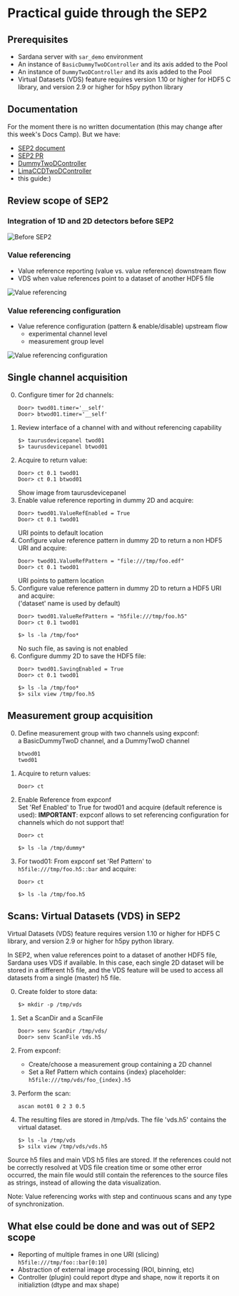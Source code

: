 # Practical guide through the SEP2

## Prerequisites

* Sardana server with `sar_demo` environment
* An instance of `BasicDummyTwoDController` and its axis added to the Pool
* An instance of `DummyTwoDController` and its axis added to the Pool
* Virtual Datasets (VDS) feature requires version 1.10 or higher for HDF5 C library,
  and version 2.9 or higher for h5py python library

## Documentation

For the moment there is no written documentation (this may change after this week's Docs Camp). But we have:

* [SEP2 document](https://github.com/reszelaz/sardana/blob/sep2/doc/source/sep/SEP2.md)
* [SEP2 PR](https://github.com/sardana-org/sardana/pull/775)
* [DummyTwoDController](https://github.com/reszelaz/sardana/blob/sep2/src/sardana/pool/poolcontrollers/DummyTwoDController.py)
* [LimaCCDTwoDController](https://github.com/ALBA-Synchrotron/sardana-limaccd)
* this guide:)

## Review scope of SEP2

### Integration of 1D and 2D detectors before SEP2

![Before SEP2](SEP2_before.png)

### Value referencing

* Value reference reporting (value vs. value reference) downstream flow
* VDS when value references point to a dataset of another HDF5 file

![Value referencing](SEP2_after_report.png)

### Value referencing configuration

* Value reference configuration (pattern & enable/disable) upstream flow
    * experimental channel level
    * measurement group level

![Value referencing configuration](SEP2_after_config.png)

## Single channel acquisition

0. Configure timer for 2d channels:
   ```
   Door> twod01.timer='__self'
   Door> btwod01.timer='__self'
   ```
1. Review interface of a channel with and without referencing capability
   ```
   $> taurusdevicepanel twod01 
   $> taurusdevicepanel btwod01
   ```
2. Acquire to return value:
   ```
   Door> ct 0.1 twod01
   Door> ct 0.1 btwod01
   ```
   Show image from taurusdevicepanel
3. Enable value reference reporting in dummy 2D and acquire:
   ```
   Door> twod01.ValueRefEnabled = True
   Door> ct 0.1 twod01
   ```
   URI points to default location
4. Configure value reference pattern in dummy 2D to return a non HDF5 URI and acquire:
   ```
   Door> twod01.ValueRefPattern = "file:///tmp/foo.edf"
   Door> ct 0.1 twod01
   ```
   URI points to pattern location
5. Configure value reference pattern in dummy 2D to return a HDF5 URI and acquire:  
  ('dataset' name is used by default)
   ```
   Door> twod01.ValueRefPattern = "h5file:///tmp/foo.h5"
   Door> ct 0.1 twod01
   ```
   ```
   $> ls -la /tmp/foo*
   ```
   No such file, as saving is not enabled
6. Configure dummy 2D to save the HDF5 file:  
   ```
   Door> twod01.SavingEnabled = True
   Door> ct 0.1 twod01
   ```
   ```
   $> ls -la /tmp/foo*
   $> silx view /tmp/foo.h5
   ```

## Measurement group acquisition

0. Define measurement group with two channels using expconf:  
   a BasicDummyTwoD channel, and a DummyTwoD channel 
   ```
   btwod01
   twod01
   ```
1. Acquire to return values:
   ```
   Door> ct
   ```
2. Enable Reference from expconf  
   Set 'Ref Enabled' to True for twod01 and acquire (default reference is used):
   **IMPORTANT**: expconf allows to set referencing configuration for channels which do not support that!
   ```
   Door> ct
   ```
   ```
   $> ls -la /tmp/dummy*
   ```
3. For twod01: From expconf set 'Ref Pattern' to ```h5file:///tmp/foo.h5::bar``` and acquire:
   ```
   Door> ct
   ```
   ```
   $> ls -la /tmp/foo.h5
   ```

## Scans: Virtual Datasets (VDS) in SEP2

Virtual Datasets (VDS) feature requires version 1.10 or higher for HDF5 C library, and version 2.9 or higher for h5py python library.


In SEP2, when value references point to a dataset of another HDF5 file, Sardana uses VDS if available.
In this case, each single 2D dataset will be stored in a different h5 file, and the VDS feature will be used to access all datasets from a single (master) h5 file.


0. Create folder to store data:
   ```
   $> mkdir -p /tmp/vds
   ```

1. Set a ScanDir and a ScanFile
   ```
   Door> senv ScanDir /tmp/vds/
   Door> senv ScanFile vds.h5  
   ```

2. From expconf: 
   - Create/choose a measurement group containing a 2D channel
   - Set a Ref Pattern which contains {index} placeholder:
   ```h5file:///tmp/vds/foo_{index}.h5```

3. Perform the scan:
   ```
   ascan mot01 0 2 3 0.5
   ```
4. The resulting files are stored in /tmp/vds. The file 'vds.h5' contains the virtual dataset.
   ```
   $> ls -la /tmp/vds  
   $> silx view /tmp/vds/vds.h5
   ```

Source h5 files and main VDS h5 files are stored.
If the references could not be correctly resolved at VDS file creation time or some other error occurred, the main file would still contain the references to the source files as strings, instead of allowing the data visualization.

Note: Value referencing works with step and continuous scans and any type of synchronization.

## What else could be done and was out of SEP2 scope

* Reporting of multiple frames in one URI (slicing) `h5file:///tmp/foo::bar[0:10]`
* Abstraction of external image processing (ROI, binning, etc)
* Controller (plugin) could report dtype and shape, now it reports it on initializtion (dtype and max shape) 
